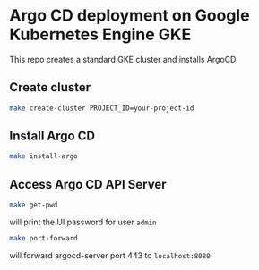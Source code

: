 # Argo CD deployment on Google Kubernetes Engine GKE

This repo creates a standard GKE cluster and installs ArgoCD

## Create cluster

```bash
make create-cluster PROJECT_ID=your-project-id
```

## Install Argo CD

```bash
make install-argo
```

## Access Argo CD API Server

```bash
make get-pwd
```
will print the UI password for user `admin`

```bash
make port-forward
```
will forward argocd-server port 443 to `localhost:8080`